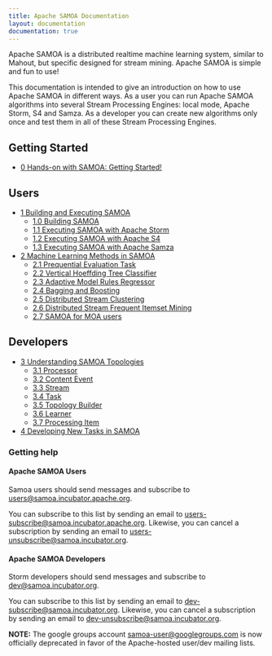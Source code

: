 ```yaml
---
title: Apache SAMOA Documentation
layout: documentation
documentation: true
---
```

Apache SAMOA is a distributed realtime machine learning system, similar to Mahout, but specific designed for stream mining. Apache SAMOA is simple and fun to use!

This documentation is intended to give an introduction on how to use Apache SAMOA in different ways. As a user you can run Apache SAMOA algorithms into several Stream Processing Engines: local mode, Apache Storm, S4 and Samza. As a developer you can create new algorithms only once and test them in all of these Stream Processing Engines.

## Getting Started

* [0 Hands-on with SAMOA: Getting Started!](Getting-Started.html)


## Users

* [1 Building and Executing SAMOA](Scalable-Advanced-Massive-Online-Analysis.html)
    * [1.0 Building SAMOA](Building-SAMOA.html)
    * [1.1 Executing SAMOA with Apache Storm](Executing-SAMOA-with-Apache-Storm.html)
    * [1.2 Executing SAMOA with Apache S4](Executing-SAMOA-with-Apache-S4.html)
    * [1.3 Executing SAMOA with Apache Samza](Executing-SAMOA-with-Apache-Samza.html)
* [2 Machine Learning Methods in SAMOA](SAMOA-and-Machine-Learning.html)
    * [2.1 Prequential Evaluation Task](Prequential-Evaluation-Task.html)
    * [2.2 Vertical Hoeffding Tree Classifier](Vertical-Hoeffding-Tree-Classifier.html)
    * [2.3 Adaptive Model Rules Regressor](Adaptive-Model-Rules-Regressor.html)
    * [2.4 Bagging and Boosting](Bagging-and-Boosting.html)
    * [2.5 Distributed Stream Clustering](Distributed-Stream-Clustering.html)
    * [2.6 Distributed Stream Frequent Itemset Mining](Distributed-Stream-Frequent-Itemset-Mining.html)
    * [2.7 SAMOA for MOA users](SAMOA-for-MOA-users.html)

## Developers

* [3 Understanding SAMOA Topologies](SAMOA-Topology.html)
    * [3.1 Processor](Processor.html)
    * [3.2 Content Event](Content-Event.html)
    * [3.3 Stream](Stream.html)
    * [3.4 Task](Task.html)
    * [3.5 Topology Builder](Topology-Builder.html)
    * [3.6 Learner](Learner.html)
    * [3.7 Processing Item](Processing-Item.html)
* [4 Developing New Tasks in SAMOA](Developing-New-Tasks-in-SAMOA.html)

### Getting help

#### Apache SAMOA Users
Samoa users should send messages and subscribe to [users@samoa.incubator.apache.org](mailto:users@samoa.incubator.apache.org).

You can subscribe to this list by sending an email to [users-subscribe@samoa.incubator.apache.org](mailto:users-subscribe@samoa.incubator.org). Likewise, you can cancel a subscription by sending an email to [users-unsubscribe@samoa.incubator.org](mailto:users-unsubscribe@samoa.incubator.org).


#### Apache SAMOA Developers
Storm developers should send messages and subscribe to [dev@samoa.incubator.org](mailto:dev@samoa.incubator.org).

You can subscribe to this list by sending an email to [dev-subscribe@samoa.incubator.org](mailto:dev-subscribe@samoa.incubator.org). Likewise, you can cancel a subscription by sending an email to [dev-unsubscribe@samoa.incubator.org](mailto:dev-unsubscribe@samoa.incubator.org).

__NOTE:__ The google groups account samoa-user@googlegroups.com is now officially deprecated in favor of the Apache-hosted user/dev mailing lists.

